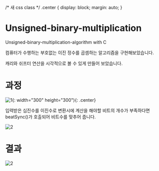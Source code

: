 /* 새 css class */
.center {
  display: block;
  margin: auto;
}

# Unsigned-binary-multiplication

Unsigned-binary-multiplication-algorithm with C

컴퓨터가 수행하는 부호없는 이진 정수를 곱셈하는 알고리즘을 구현해보았습니다. 

캐리와 쉬프터 연산을 시각적으로 볼 수 있게 만들어 보았습니다.

# 과정

![1](https://github.com/rightear01/Unsigned-binary-multiplication/assets/104425093/414ad54c-8cdc-40c3-9b01-8528703f19ac){: width="300" height="300"){: .center}

입력받은 십진수를 이진수로 변환시에 계산을 해야할 비트의 개수가 부족하다면 beatSync()가 호출되어 비트수를 맞추어 줍니다.

![2](https://github.com/rightear01/Unsigned-binary-multiplication/assets/104425093/343ced80-79d9-48a6-98d8-dd9fe7334fbd)

# 결과

![2](https://github.com/rightear01/Unsigned-binary-multiplication/assets/104425093/2a156410-3888-46d4-a483-4cab54fe2d98)
